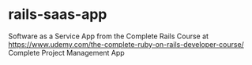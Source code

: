# rails-saas-app
Software as a Service App from the Complete Rails Course at https://www.udemy.com/the-complete-ruby-on-rails-developer-course/
Complete Project Management App
